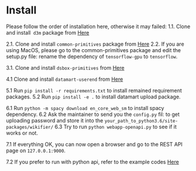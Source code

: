 # Install

Please follow the order of installation here, otherwise it may failed:
1.1. Clone and install` d3m` package from [Here](https://gitlab.com/datadrivendiscovery/d3m "link title")

2.1. Clone and install `common-primitives` package from [Here](https://gitlab.com/datadrivendiscovery/common-primitives "link title")
2.2. If you are using MacOS, please go to the common-primitives package and edit the setup.py file: rename the dependency of `tensorflow-gpu` to `tensorflow`.

3.1. Clone and install `dsbox-primitives` from  [Here](https://github.com/usc-isi-i2/dsbox-primitives "link title")

4.1 Clone and install `datamart-userend` from  [Here](https://github.com/usc-isi-i2/datamart-userend "link title")

5.1  Run `pip install -r requirements.txt` to install remained requirement packages.
5.2 Run `pip install -e .` to install datamart upload package.

6.1 Run `python -m spacy download en_core_web_sm` to install spacy dependency.
6.2 Ask the maintainer to send you the `config.py` fil: to get uploading password and store it into the `your_path_to_python3.6/site-packages/wikifier/`
6.3 Try to run `python webapp-openapi.py` to see if it works or not.

7.1 If everything OK, you can now open a browser and go to the REST API page on `127.0.0.1:9000`.

7.2 If you prefer to run with python api, refer to the example codes [Here](https://github.com/usc-isi-i2/datamart-upload/tree/d3m/examples)
